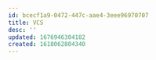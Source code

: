 ```yaml
---
id: bcecf1a9-0472-447c-aae4-3eee96970707
title: VCS
desc: ''
updated: 1676946304182
created: 1618062804340
---
```


